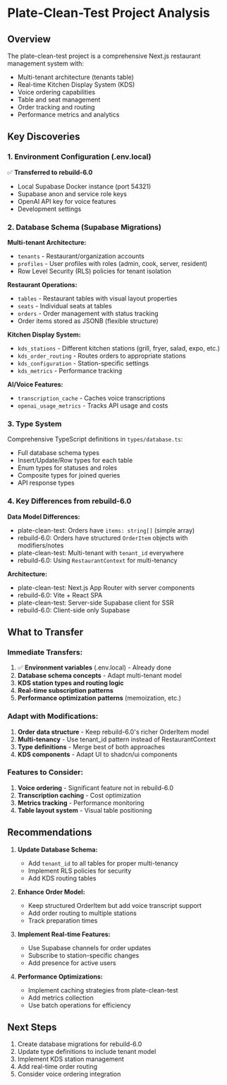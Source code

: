 # Plate-Clean-Test Project Analysis

## Overview
The plate-clean-test project is a comprehensive Next.js restaurant management system with:
- Multi-tenant architecture (tenants table)
- Real-time Kitchen Display System (KDS)
- Voice ordering capabilities
- Table and seat management
- Order tracking and routing
- Performance metrics and analytics

## Key Discoveries

### 1. Environment Configuration (.env.local)
✅ **Transferred to rebuild-6.0**
- Local Supabase Docker instance (port 54321)
- Supabase anon and service role keys
- OpenAI API key for voice features
- Development settings

### 2. Database Schema (Supabase Migrations)
**Multi-tenant Architecture:**
- `tenants` - Restaurant/organization accounts
- `profiles` - User profiles with roles (admin, cook, server, resident)
- Row Level Security (RLS) policies for tenant isolation

**Restaurant Operations:**
- `tables` - Restaurant tables with visual layout properties
- `seats` - Individual seats at tables
- `orders` - Order management with status tracking
- Order items stored as JSONB (flexible structure)

**Kitchen Display System:**
- `kds_stations` - Different kitchen stations (grill, fryer, salad, expo, etc.)
- `kds_order_routing` - Routes orders to appropriate stations
- `kds_configuration` - Station-specific settings
- `kds_metrics` - Performance tracking

**AI/Voice Features:**
- `transcription_cache` - Caches voice transcriptions
- `openai_usage_metrics` - Tracks API usage and costs

### 3. Type System
Comprehensive TypeScript definitions in `types/database.ts`:
- Full database schema types
- Insert/Update/Row types for each table
- Enum types for statuses and roles
- Composite types for joined queries
- API response types

### 4. Key Differences from rebuild-6.0

**Data Model Differences:**
- plate-clean-test: Orders have `items: string[]` (simple array)
- rebuild-6.0: Orders have structured `OrderItem` objects with modifiers/notes
- plate-clean-test: Multi-tenant with `tenant_id` everywhere
- rebuild-6.0: Using `RestaurantContext` for multi-tenancy

**Architecture:**
- plate-clean-test: Next.js App Router with server components
- rebuild-6.0: Vite + React SPA
- plate-clean-test: Server-side Supabase client for SSR
- rebuild-6.0: Client-side only Supabase

## What to Transfer

### Immediate Transfers:
1. ✅ **Environment variables** (.env.local) - Already done
2. **Database schema concepts** - Adapt multi-tenant model
3. **KDS station types and routing logic**
4. **Real-time subscription patterns**
5. **Performance optimization patterns** (memoization, etc.)

### Adapt with Modifications:
1. **Order data structure** - Keep rebuild-6.0's richer OrderItem model
2. **Multi-tenancy** - Use tenant_id pattern instead of RestaurantContext
3. **Type definitions** - Merge best of both approaches
4. **KDS components** - Adapt UI to shadcn/ui components

### Features to Consider:
1. **Voice ordering** - Significant feature not in rebuild-6.0
2. **Transcription caching** - Cost optimization
3. **Metrics tracking** - Performance monitoring
4. **Table layout system** - Visual table positioning

## Recommendations

1. **Update Database Schema:**
   - Add `tenant_id` to all tables for proper multi-tenancy
   - Implement RLS policies for security
   - Add KDS routing tables

2. **Enhance Order Model:**
   - Keep structured OrderItem but add voice transcript support
   - Add order routing to multiple stations
   - Track preparation times

3. **Implement Real-time Features:**
   - Use Supabase channels for order updates
   - Subscribe to station-specific changes
   - Add presence for active users

4. **Performance Optimizations:**
   - Implement caching strategies from plate-clean-test
   - Add metrics collection
   - Use batch operations for efficiency

## Next Steps

1. Create database migrations for rebuild-6.0
2. Update type definitions to include tenant model
3. Implement KDS station management
4. Add real-time order routing
5. Consider voice ordering integration